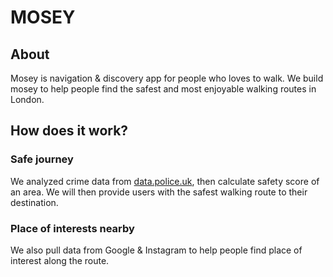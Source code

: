 # MOSEY

## About
Mosey is navigation & discovery app for people who loves to walk. We build mosey to help people find the safest and most enjoyable walking routes in London.


## How does it work?
### Safe journey
We analyzed crime data from [data.police.uk](https://data.police.uk/data/), then calculate safety score of an area. We will then provide users with the safest walking route to their destination.

### Place of interests nearby
We also pull data from Google & Instagram to help people find place of interest along the route.

